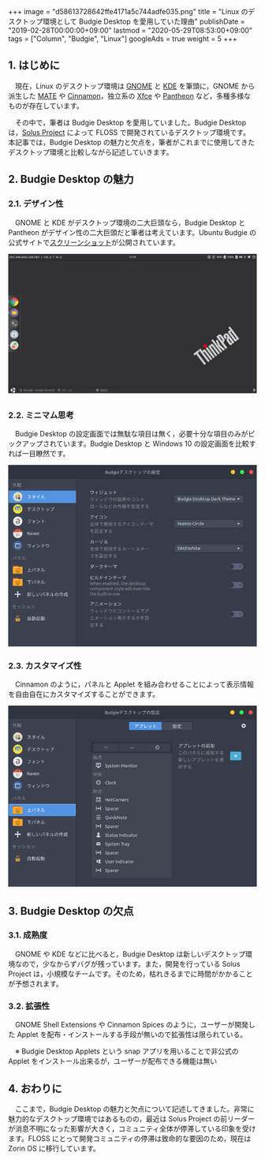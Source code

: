 +++
image = "d58613728642ffe4171a5c744adfe035.png"
title = "Linux のデスクトップ環境として Budgie Desktop を愛用していた理由"
publishDate = "2019-02-28T00:00:00+09:00"
lastmod = "2020-05-29T08:53:00+09:00"
tags = ["Column", "Budgie", "Linux"]
googleAds = true
weight = 5
+++

## 1. はじめに

　現在，Linux のデスクトップ環境は [GNOME](https://www.gnome.org/) と [KDE](https://kde.org/) を筆頭に，GNOME から派生した [MATE](https://mate-desktop.org/) や [Cinnamon](https://cinnamon-spices.linuxmint.com/)，独立系の [Xfce](https://www.xfce.org/) や [Pantheon](https://elementary.io/) など，多種多様なものが存在しています。

　その中で，筆者は Budgie Desktop を愛用していました。Budgie Desktop は，[Solus Project](https://getsol.us/) によって FLOSS で開発されているデスクトップ環境です。本記事では，Budgie Desktop の魅力と欠点を，筆者がこれまでに使用してきたデスクトップ環境と比較しながら記述していきます。

## 2. Budgie Desktop の魅力

### 2.1. デザイン性

　GNOME と KDE がデスクトップ環境の二大巨頭なら，Budgie Desktop と Pantheon がデザイン性の二大巨頭だと筆者は考えています。Ubuntu Budgie の公式サイトで[スクリーンショット](https://ubuntubudgie.org/portfolio/screenshots)が公開されています。

![](a4b685e77b49a76b6bf5ca03830b18c6.png)

### 2.2. ミニマム思考

　Budgie Desktop の設定画面では無駄な項目は無く，必要十分な項目のみがピックアップされています。Budgie Desktop と Windows 10 の設定画面を比較すれば一目瞭然です。

![](79f0192116b6313be075916f26580bbd.png)

### 2.3. カスタマイズ性

　Cinnamon のように，パネルと Applet を組み合わせることによって表示情報を自由自在にカスタマイズすることができます。

![](49de339d66753a431cdbce4154e5212a.png)

## 3. Budgie Desktop の欠点

### 3.1. 成熟度

　GNOME や KDE などに比べると，Budgie Desktop は新しいデスクトップ環境なので，少なからずバグが残っています。また，開発を行っている Solus Project は，小規模なチームです。そのため，枯れきるまでに時間がかかることが予想されます。

### 3.2. 拡張性

　GNOME Shell Extensions や Cinnamon Spices のように，ユーザーが開発した Applet を配布・インストールする手段が無いので拡張性は限られている。

　※ Budgie Desktop Applets という snap アプリを用いることで非公式の Applet をインストール出来るが，ユーザーが配布できる機能は無い

## 4. おわりに

　ここまで，Budgie Desktop の魅力と欠点について記述してきました。非常に魅力的なデスクトップ環境ではあるものの，最近は Solus Project の前リーダーが消息不明になった影響が大きく，コミュニティ全体が停滞している印象を受けます。FLOSS にとって開発コミュニティの停滞は致命的な要因のため，現在は Zorin OS に移行しています。